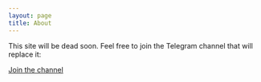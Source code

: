 ```yaml
---
layout: page
title: About
---
```


<p class="warning">
  This site will be dead soon. Feel free to join the Telegram channel that will replace it:  
  
  <a href="https://t.me/s/HackishSpace">Join the channel</a>
</p>

